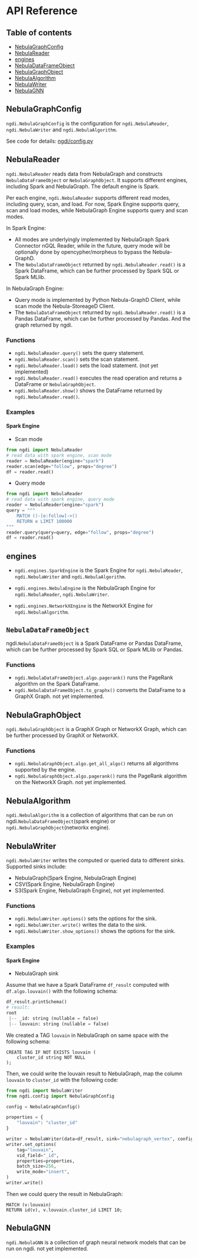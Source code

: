 # API Reference

## Table of contents

- [NebulaGraphConfig](#NebulaGraphConfig)
- [NebulaReader](#NebulaReader)
- [engines](#engines)
- [NebulaDataFrameObject](#NebulaDataFrameObject)
- [NebulaGraphObject](#NebulaGraphObject)
- [NebulaAlgorithm](#NebulaAlgorithm)
- [NebulaWriter](#NebulaWriter)
- [NebulaGNN](#NebulaGNN)

## NebulaGraphConfig

`ngdi.NebulaGraphConfig` is the configuration for `ngdi.NebulaReader`, `ngdi.NebulaWriter` and `ngdi.NebulaAlgorithm`.

See code for details: [ngdi/config.py](../ngdi/config.py)

## NebulaReader

`ngdi.NebulaReader` reads data from NebulaGraph and constructs `NebulaDataFrameObject` or `NebulaGraphObject`.
It supports different engines, including Spark and NebulaGraph. The default engine is Spark.

Per each engine, `ngdi.NebulaReader` supports different read modes, including query, scan, and load.
For now, Spark Engine supports query, scan and load modes, while NebulaGraph Engine supports query and scan modes.

In Spark Engine:
- All modes are underlyingly implemented by NebulaGraph Spark Connector nGQL Reader, while in the future, query mode will be optionally done by opencypher/morpheus to bypass the Nebula-GraphD.
- The `NebulaDataFrameObject` returned by `ngdi.NebulaReader.read()` is a Spark DataFrame, which can be further processed by Spark SQL or Spark MLlib.

In NebulaGraph Engine:
- Query mode is implemented by Python Nebula-GraphD Client, while scan mode the Nebula-StoreageD Client.
- The `NebulaDataFrameObject` returned by `ngdi.NebulaReader.read()` is a Pandas DataFrame, which can be further processed by Pandas. And the graph returned by ngdi.

### Functions

- `ngdi.NebulaReader.query()` sets the query statement.
- `ngdi.NebulaReader.scan()` sets the scan statement.
- `ngdi.NebulaReader.load()` sets the load statement. (not yet implemented)
- `ngdi.NebulaReader.read()` executes the read operation and returns a DataFrame or `NebulaGraphObject`.
- `ngdi.NebulaReader.show()` shows the DataFrame returned by `ngdi.NebulaReader.read()`.

### Examples

#### Spark Engine

- Scan mode

```python
from ngdi import NebulaReader
# read data with spark engine, scan mode
reader = NebulaReader(engine="spark")
reader.scan(edge="follow", props="degree")
df = reader.read()
```

- Query mode

```python
from ngdi import NebulaReader
# read data with spark engine, query mode
reader = NebulaReader(engine="spark")
query = """
    MATCH ()-[e:follow]->()
    RETURN e LIMIT 100000
"""
reader.query(query=query, edge="follow", props="degree")
df = reader.read()
```

## engines

- `ngdi.engines.SparkEngine` is the Spark Engine for `ngdi.NebulaReader`, `ngdi.NebulaWriter` and `ngdi.NebulaAlgorithm`.

- `ngdi.engines.NebulaEngine` is the NebulaGraph Engine for `ngdi.NebulaReader`, `ngdi.NebulaWriter`.

- `ngdi.engines.NetworkXEngine` is the NetworkX Engine for `ngdi.NebulaAlgorithm`.

## `NebulaDataFrameObject`

ngdi.`NebulaDataFrameObject` is a Spark DataFrame or Pandas DataFrame, which can be further processed by Spark SQL or Spark MLlib or Pandas.

### Functions

- `ngdi.NebulaDataFrameObject.algo.pagerank()` runs the PageRank algorithm on the Spark DataFrame.
- `ngdi.NebulaDataFrameObject.to_graphx()` converts the DataFrame to a GraphX Graph. not yet implemented.

## NebulaGraphObject

`ngdi.NebulaGraphObject` is a GraphX Graph or NetworkX Graph, which can be further processed by GraphX or NetworkX.

### Functions

- `ngdi.NebulaGraphObject.algo.get_all_algo()` returns all algorithms supported by the engine.
- `ngdi.NebulaGraphObject.algo.pagerank()` runs the PageRank algorithm on the NetworkX Graph. not yet implemented.

## NebulaAlgorithm

`ngdi.NebulaAlgorithm` is a collection of algorithms that can be run on ngdi.`NebulaDataFrameObject`(spark engine) or `ngdi.NebulaGraphObject`(networkx engine).

## NebulaWriter

`ngdi.NebulaWriter` writes the computed or queried data to different sinks.
Supported sinks include:
- NebulaGraph(Spark Engine, NebulaGraph Engine)
- CSV(Spark Engine, NebulaGraph Engine)
- S3(Spark Engine, NebulaGraph Engine), not yet implemented.

### Functions

- `ngdi.NebulaWriter.options()` sets the options for the sink.
- `ngdi.NebulaWriter.write()` writes the data to the sink.
- `ngdi.NebulaWriter.show_options()` shows the options for the sink.

### Examples

#### Spark Engine

- NebulaGraph sink

Assume that we have a Spark DataFrame `df_result` computed with `df.algo.louvain()` with the following schema:

```python
df_result.printSchema()
# result:
root
 |-- _id: string (nullable = false)
 |-- louvain: string (nullable = false)
```

We created a TAG `louvain` in NebulaGraph on same space with the following schema:

```ngql
CREATE TAG IF NOT EXISTS louvain (
    cluster_id string NOT NULL
);
```

Then, we could write the louvain result to NebulaGraph, map the column `louvain` to `cluster_id` with the following code:

```python
from ngdi import NebulaWriter
from ngdi.config import NebulaGraphConfig

config = NebulaGraphConfig()

properties = {
    "louvain": "cluster_id"
}

writer = NebulaWriter(data=df_result, sink="nebulagraph_vertex", config=config, engine="spark")
writer.set_options(
    tag="louvain",
    vid_field="_id",
    properties=properties,
    batch_size=256,
    write_mode="insert",
)
writer.write()
```

Then we could query the result in NebulaGraph:

```cypher
MATCH (v:louvain)
RETURN id(v), v.louvain.cluster_id LIMIT 10;
```


## NebulaGNN

`ngdi.NebulaGNN` is a collection of graph neural network models that can be run on ngdi. not yet implemented.
